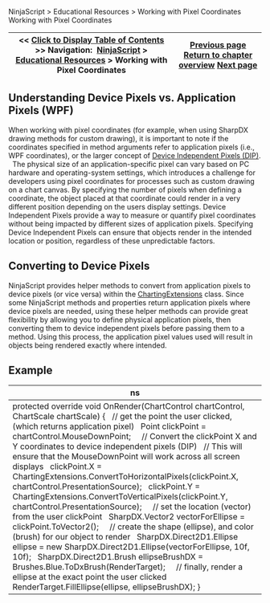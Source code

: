 ﻿
NinjaScript \> Educational Resources \> Working with Pixel Coordinates
Working with Pixel Coordinates

| \<\< [Click to Display Table of Contents](working_with_pixel_coordinates.md) \>\> **Navigation:**     [NinjaScript](ninjascript-1.md) \> [Educational Resources](educational_resources-1.md) \> Working with Pixel Coordinates | [Previous page](working_with_chart_object_coordinates-1.md) [Return to chapter overview](educational_resources-1.md) [Next page](working_with_price_series-1.md) |
| --- | --- |

## Understanding Device Pixels vs. Application Pixels (WPF)
When working with pixel coordinates (for example, when using SharpDX drawing methods for custom drawing), it is important to note if the coordinates specified in method arguments refer to application pixels (i.e., WPF coordinates), or the larger concept of [Device Independent Pixels (DIP)](https://msdn.microsoft.com/en-us/library/windows/desktop/ff684173(v=vs.85).aspx).
 
The physical size of an application\-specific pixel can vary based on PC hardware and operating\-system settings, which introduces a challenge for developers using pixel coordinates for processes such as custom drawing on a chart canvas. By specifying the number of pixels when defining a coordinate, the object placed at that coordinate could render in a very different position depending on the users display settings. Device Independent Pixels provide a way to measure or quantify pixel coordinates without being impacted by different sizes of application pixels. Specifying Device Independent Pixels can ensure that objects render in the intended location or position, regardless of these unpredictable factors.
 
## Converting to Device Pixels
NinjaScript provides helper methods to convert from application pixels to device pixels (or vice versa) within the [ChartingExtensions](chartingextensions-1.md) class. Since some NinjaScript methods and properties return application pixels where device pixels are needed, using these helper methods can provide great flexibility by allowing you to define physical application pixels, then converting them to device independent pixels before passing them to a method. Using this process, the application pixel values used will result in objects being rendered exactly where intended.
 
## Example
| ns |
| --- |
| protected override void OnRender(ChartControl chartControl, ChartScale chartScale) {    // get the point the user clicked, (which returns application pixel)    Point clickPoint \= chartControl.MouseDownPoint;      // Convert the clickPoint X and Y coordinates to device independent pixels (DIP)    // This will ensure that the MouseDownPoint will work across all screen displays    clickPoint.X \= ChartingExtensions.ConvertToHorizontalPixels(clickPoint.X, chartControl.PresentationSource);    clickPoint.Y \= ChartingExtensions.ConvertToVerticalPixels(clickPoint.Y, chartControl.PresentationSource);      // set the location (vector) from the user clickPoint    SharpDX.Vector2 vectorForEllipse \= clickPoint.ToVector2();        // create the shape (ellipse), and color (brush) for our object to render    SharpDX.Direct2D1\.Ellipse ellipse \= new SharpDX.Direct2D1\.Ellipse(vectorForEllipse, 10f, 10f);    SharpDX.Direct2D1\.Brush ellipseBrushDX \= Brushes.Blue.ToDxBrush(RenderTarget);      // finally, render a ellipse at the exact point the user clicked    RenderTarget.FillEllipse(ellipse, ellipseBrushDX); } |

